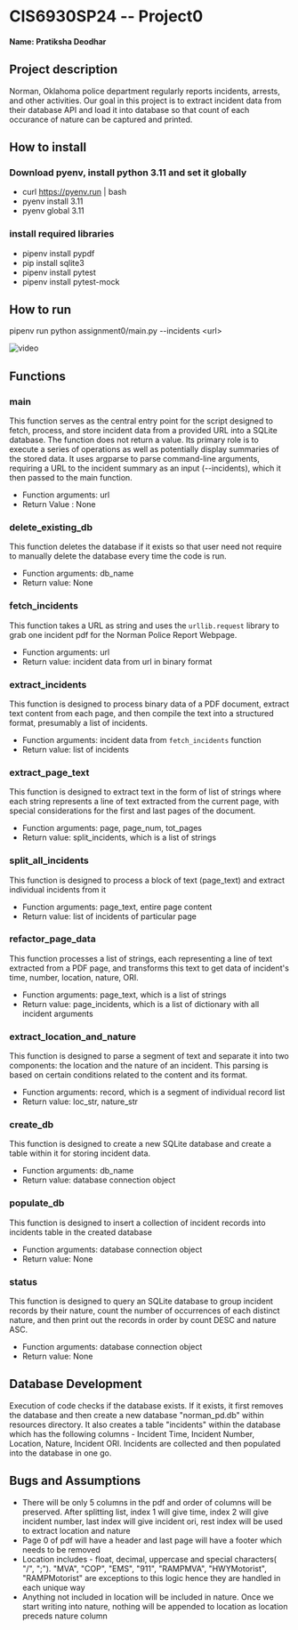 # CIS6930SP24 -- Project0

#### Name: Pratiksha Deodhar

## Project description
Norman, Oklahoma police department regularly reports incidents, arrests, and other activities. Our goal in this project
is to extract incident data from their database API and load it into database so that count of each occurance of nature can be captured and 
printed. 

## How to install
### Download pyenv, install python 3.11 and set it globally
- curl https://pyenv.run | bash
- pyenv install 3.11
- pyenv global 3.11

### install required libraries
- pipenv install pypdf 
- pip install sqlite3
- pipenv install pytest
- pipenv install pytest-mock

## How to run
pipenv run python assignment0/main.py --incidents &lt;url&gt;

![video](video)


## Functions

### main
This function serves as the central entry point for the script designed to fetch, process, and store incident data from a provided URL into a SQLite database.
The function does not return a value. Its primary role is to execute a series of operations as well as potentially display summaries of the stored data.
It uses argparse to parse command-line arguments, requiring a URL to the incident summary as an input (--incidents), which it then passed to the main function.
- Function arguments: url
- Return Value : None

### delete_existing_db
This function deletes the database if it exists so that user need not require to manually delete the database every time
the code is run. 
- Function arguments: db_name
- Return value: None

### fetch_incidents
This function takes a URL as string and uses the `urllib.request` library to grab one incident pdf for the Norman Police Report Webpage.
- Function arguments: url
- Return value: incident data from url in binary format

### extract_incidents
This function is designed to process binary data of a PDF document, extract text content from each page, and then 
compile the text into a structured format, presumably a list of incidents.
- Function arguments: incident data from `fetch_incidents` function
- Return value: list of incidents

### extract_page_text
This function is designed to extract text in the form of list of strings where each string represents a line of text 
extracted from the current page, with special considerations for the first and last pages of the document.
- Function arguments: page, page_num, tot_pages
- Return value: split_incidents, which is a list of strings

### split_all_incidents
This function is designed to process a block of text (page_text) and extract individual incidents from it
- Function arguments: page_text, entire page content
- Return value: list of incidents of particular page

### refactor_page_data
This function processes a list of strings, each representing a line of text extracted from a PDF page, and transforms
this text to get data of incident's time, number, location, nature, ORI.
- Function arguments: page_text, which is a list of strings
- Return value: page_incidents, which is a list of dictionary with all incident arguments

### extract_location_and_nature
This function is designed to parse a segment of text and separate it into two components: the location and the nature 
of an incident. This parsing is based on certain conditions related to the content and its format.
- Function arguments: record, which is a segment of individual record list
- Return value: loc_str, nature_str

### create_db
This function is designed to create a new SQLite database and create a table within it for storing incident data.
- Function arguments: db_name
- Return value: database connection object

### populate_db
This function is designed to insert a collection of incident records into incidents table in the created database
- Function arguments: database connection object
- Return value: None

### status
This function is designed to query an SQLite database to group incident records by their nature, count the number of 
occurrences of each distinct nature, and then print out the records in order by count DESC and nature ASC.
- Function arguments: database connection object
- Return value: None

## Database Development
Execution of code checks if the database exists. If it exists, it first removes the database and then create a new
database "norman_pd.db" within resources directory. It also creates a table "incidents" within
the database which has the following columns - Incident Time, Incident Number, Location, Nature, Incident ORI.
Incidents are collected and then populated into the database in one go. 

## Bugs and Assumptions
- There will be only 5 columns in the pdf and order of columns will be preserved. After splitting list, index 1 will give time, index 2 will give incident number, last index will give incident ori, rest index will be used to extract location and nature
- Page 0 of pdf will have a header and last page will have a footer which needs to be removed
- Location includes - float, decimal, uppercase and special characters( "/", ";"). "MVA", "COP", "EMS", "911", "RAMPMVA", "HWYMotorist", "RAMPMotorist" are exceptions to this logic hence they are handled in each unique way
- Anything not included in location will be included in nature. Once we start writing into nature, nothing will be appended to location as location preceds nature column